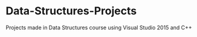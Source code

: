 # Data-Structures-Projects
Projects made in Data Structures course using Visual Studio 2015 and C++
